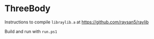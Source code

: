 # ThreeBody

Instructions to compile `libraylib.a` at https://github.com/raysan5/raylib

Build and run with `run.ps1`